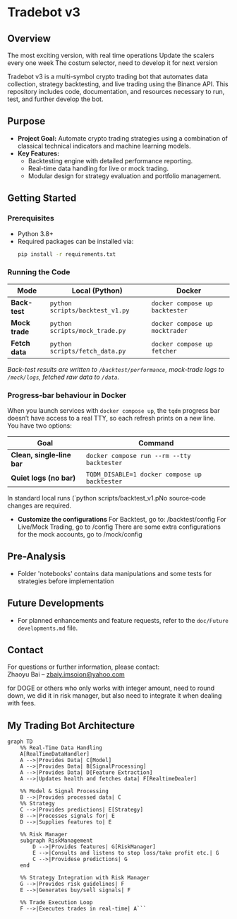 # Tradebot v3

## Overview
The most exciting version, with real time operations
Update the scalers every one week
The costum selector, need to develop it for next version

Tradebot v3 is a multi-symbol crypto trading bot that automates data collection, strategy backtesting, and live trading using the Binance API. This repository includes code, documentation, and resources necessary to run, test, and further develop the bot.

## Purpose
- **Project Goal:** Automate crypto trading strategies using a combination of classical technical indicators and machine learning models.
- **Key Features:** 
  - Backtesting engine with detailed performance reporting.
  - Real-time data handling for live or mock trading.
  - Modular design for strategy evaluation and portfolio management.

## Getting Started

### Prerequisites
- Python 3.8+
- Required packages can be installed via:
  ```bash
  pip install -r requirements.txt
  ```

### Running the Code

| Mode | Local (Python) | Docker |
|------|----------------|--------|
| **Back-test** | `python scripts/backtest_v1.py` | `docker compose up backtester` |
| **Mock trade** | `python scripts/mock_trade.py` | `docker compose up mocktrader` |
| **Fetch data** | `python scripts/fetch_data.py` | `docker compose up fetcher` |

_Back-test results are written to `/backtest/performance`, mock-trade logs to `/mock/logs`, fetched raw data to `/data`._

### Progress-bar behaviour in Docker

When you launch services with `docker compose up`, the `tqdm` progress bar  
doesn’t have access to a real TTY, so each refresh prints on a new line.  
You have two options:

| Goal | Command |
|------|---------|
| **Clean, single‑line bar** | `docker compose run --rm --tty backtester` |
| **Quiet logs (no bar)** | `TQDM_DISABLE=1 docker compose up backtester` |

In standard local runs (`python scripts/backtest_v1.pNo source‑code changes are required.

- **Customize the configurations**
  For Backtest, go to: /backtest/config
  For Live/Mock Trading, go to /config
  There are some extra configurations for the mock accounts, go to /mock/config

## Pre-Analysis
- Folder 'notebooks' contains data manipulations and some tests for strategies before implementation

## Future Developments
- For planned enhancements and feature requests, refer to the `doc/Future developments.md` file.


## Contact
For questions or further information, please contact:  
Zhaoyu Bai – zbaiy.imsoion@yahoo.com


for DOGE or others who only works with integer amount, need to round down, we did it in risk manager, but also need to integrate it when dealing with fees.

## My Trading Bot Architecture

```mermaid
graph TD
    %% Real-Time Data Handling
    A[RealTimeDataHandler]
    A -->|Provides Data| C[Model]
    A -->|Provides Data| B[SignalProcessing]
    A -->|Provides Data| D[Feature Extraction]
    A -->|Updates health and fetches data| F[RealtimeDealer]

    %% Model & Signal Processing
    B -->|Provides processed data| C
    %% Strategy
    C -->|Provides predictions| E[Strategy]
    B -->|Processes signals for| E
    D -->|Supplies features to| E

    %% Risk Manager
    subgraph RiskManagement
        D -->|Provides features| G[RiskManager]
        E -->|Consults and listens to stop loss/take profit etc.| G
        C -->|Providese predictions| G
    end

    %% Strategy Integration with Risk Manager
    G -->|Provides risk guidelines| F
    E -->|Generates buy/sell signals| F

    %% Trade Execution Loop
    F -->|Executes trades in real-time| A```